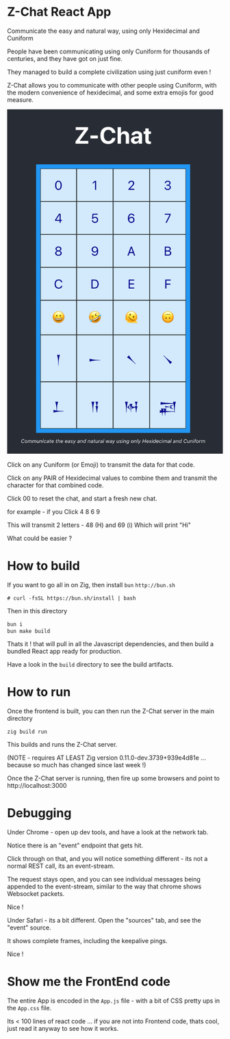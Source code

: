 # Z-Chat React App

Communicate the easy and natural way, using only Hexidecimal and Cuniform

People have been communicating using only Cuniform for thousands of centuries, and they have got on just fine.

They managed to build a complete civilization using just cuniform even !

Z-Chat allows you to communicate with other people using Cuniform, with the modern convenience of 
hexidecimal, and some extra emojis for good measure.

![Z-Chat](../docs/zchat.png)

Click on any Cuniform (or Emoji) to transmit the data for that code.

Click on any PAIR of Hexidecimal values to combine them and transmit the character for that combined code.

Click 00 to reset the chat, and start a fresh new chat.

for example - if you Click 4 8 6 9

This will transmit 2 letters - 48 (H) and 69 (i)
Which will print "Hi"

What could be easier ?

# How to build

If you want to go all in on Zig, then install `bun`  `http://bun.sh`

```
# curl -fsSL https://bun.sh/install | bash
```

Then in this directory

```
bun i
bun make build
```

Thats it ! that will pull in all the Javascript dependencies, and then build a bundled React app ready for production.

Have a look in the `build` directory to see the build artifacts.

# How to run

Once the frontend is built, you can then run the Z-Chat server in the main directory

```
zig build run
```

This builds and runs the Z-Chat server.

(NOTE - requires AT LEAST Zig version 0.11.0-dev.3739+939e4d81e ... because so much has changed since last week !)

Once the Z-Chat server is running, then fire up some browsers and point to 
http://localhost:3000

# Debugging

Under Chrome - open up dev tools, and have a look at the network tab.

Notice there is an "event" endpoint that gets hit.

Click through on that, and you will notice something different - its not a normal REST call, its an event-stream.

The request stays open, and you can see individual messages being appended to the event-stream, similar to the way that chrome shows Websocket packets.

Nice !

Under Safari - its a bit different. Open the "sources" tab, and see the "event" source.

It shows complete frames, including the keepalive pings.

Nice !

# Show me the FrontEnd code

The entire App is encoded in the `App.js` file - with a bit of CSS pretty ups in the `App.css` file.

Its < 100 lines of react code ... if you are not into Frontend code, thats cool, just read it anyway to see how it works.



